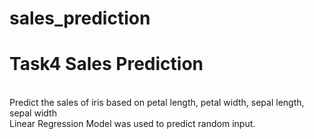 # sales_prediction
<h1>Task4 Sales Prediction </h1><br>
Predict the sales of iris based on petal length, petal width, sepal length, sepal width<br>
Linear Regression Model was used to predict random input.<br>
